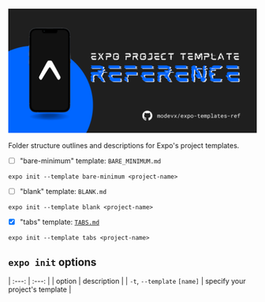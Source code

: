 ![expo project template reference](./assets/repo-graphic.png)

Folder structure outlines and descriptions for Expo's project templates.

- [ ] "bare-minimum" template: `BARE_MINIMUM.md`

```shellscript
expo init --template bare-minimum <project-name>
```

- [ ] "blank" template: `BLANK.md`

```shellscript
expo init --template blank <project-name>
```

- [x] "tabs" template: [`TABS.md`](https://github.com/modevx/expo-templates-ref/blob/main/TABS.md)

```shellscript
expo init --template tabs <project-name>
```

## `expo init` options

| :---: | :---: |
| option | description |
| `-t`, `--template` `[name]` | specify your project's template |
